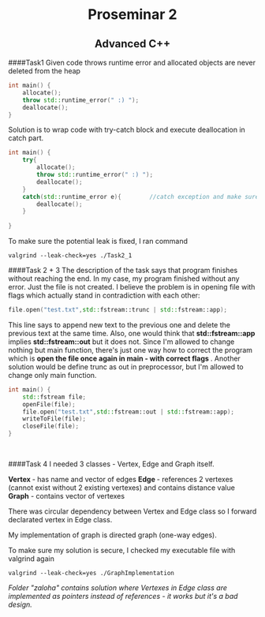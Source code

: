 # <center>  Proseminar 2  </center> 
## <center>  Advanced C++ </center>  

####Task1
Given code throws runtime error and allocated objects are never deleted from the heap

```C++
int main() {
	allocate();
	throw std::runtime_error(" :) ");
	deallocate();
}
```

Solution is to wrap code with try-catch block and execute deallocation in catch part. 

```C++
int main() {
	try{
		allocate();
		throw std::runtime_error(" :) ");
		deallocate();
	}
	catch(std::runtime_error e){		//catch exception and make sure heap objects are deallocated
		deallocate();				
	}
	
}
```

To make sure the potential leak is fixed, I ran command 
```shell
valgrind --leak-check=yes ./Task2_1
```

####Task 2 + 3 
The description of the task says that program finishes without reaching the end. In my case, my program finished without any error. Just the file is not created. I believe the problem is in opening file with flags which actually stand in contradiction with each other:

```C++
file.open("test.txt",std::fstream::trunc | std::fstream::app);
```

This line says to append new text to the previous one and delete the previous text at the same time. Also, one would think that <b>std::fstream::app</b> implies <b>std::fstream::out</b> but it does not. Since I'm allowed to change nothing but main function, there's just one way how to correct the program which is <b>open the file once again in main - with correct flags </b>. Another solution would be define trunc as out in preprocessor, but I'm allowed to change only main function.

```C++
int main() {
	std::fstream file;
	openFile(file);
	file.open("test.txt",std::fstream::out | std::fstream::app);
	writeToFile(file);
	closeFile(file);
}
```
<br>

####Task 4
I needed 3 classes - Vertex, Edge and Graph itself.

<b>Vertex </b> - has name and vector of edges
<b> Edge </b> - references 2 vertexes (cannot exist without 2 existing vertexes) and contains distance value
<b>Graph</b> - contains vector of vertexes

There was circular dependency between Vertex and Edge class so I forward declarated vertex in Edge class.

My implementation of graph is directed graph (one-way edges).

To make sure my solution is secure, I checked my executable file with valgrind again 
```shell
valgrind --leak-check=yes ./GraphImplementation
```

<i>Folder "zaloha" contains solution where Vertexes in Edge class are implemented as pointers instead of references - it works but it's a bad design.